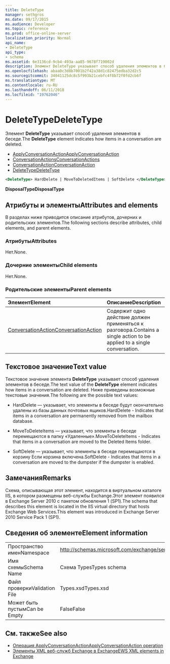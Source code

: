 ```yaml
---
title: DeleteType
manager: sethgros
ms.date: 09/17/2015
ms.audience: Developer
ms.topic: reference
ms.prod: office-online-server
localization_priority: Normal
api_name:
- DeleteType
api_type:
- schema
ms.assetid: 6e3136cd-9cb4-493a-aa85-9678f719002d
description: Элемент DeleteType указывает способ удаления элементов в беседе.
ms.openlocfilehash: abaa0c3d8b7001b2f42a38d1c82475edba32d2c5
ms.sourcegitcommit: 34041125dc8c5f993b21cebfc4f8b72f0fd2cb6f
ms.translationtype: MT
ms.contentlocale: ru-RU
ms.lasthandoff: 06/11/2018
ms.locfileid: "19762046"
---
```

# <a name="deletetype"></a><span data-ttu-id="e9b64-103">DeleteType</span><span class="sxs-lookup"><span data-stu-id="e9b64-103">DeleteType</span></span>

<span data-ttu-id="e9b64-104">Элемент **DeleteType** указывает способ удаления элементов в беседе.</span><span class="sxs-lookup"><span data-stu-id="e9b64-104">The **DeleteType** element indicates how items in a conversation are deleted.</span></span> 
  
- [<span data-ttu-id="e9b64-105">ApplyConversationAction</span><span class="sxs-lookup"><span data-stu-id="e9b64-105">ApplyConversationAction</span></span>](applyconversationaction.md)  
- [<span data-ttu-id="e9b64-106">ConversationActions</span><span class="sxs-lookup"><span data-stu-id="e9b64-106">ConversationActions</span></span>](conversationactions.md)  
- [<span data-ttu-id="e9b64-107">ConversationAction</span><span class="sxs-lookup"><span data-stu-id="e9b64-107">ConversationAction</span></span>](conversationaction.md)  
- [<span data-ttu-id="e9b64-108">DeleteType</span><span class="sxs-lookup"><span data-stu-id="e9b64-108">DeleteType</span></span>](deletetype.md)
  
```XML
<DeleteType> HardDelete | MoveToDeletedItems | SoftDelete </DeleteType>
```

 <span data-ttu-id="e9b64-109">**DisposalType**</span><span class="sxs-lookup"><span data-stu-id="e9b64-109">**DisposalType**</span></span>
## <a name="attributes-and-elements"></a><span data-ttu-id="e9b64-110">Атрибуты и элементы</span><span class="sxs-lookup"><span data-stu-id="e9b64-110">Attributes and elements</span></span>

<span data-ttu-id="e9b64-111">В разделах ниже приводится описание атрибутов, дочерних и родительских элементов.</span><span class="sxs-lookup"><span data-stu-id="e9b64-111">The following sections describe attributes, child elements, and parent elements.</span></span>
  
### <a name="attributes"></a><span data-ttu-id="e9b64-112">Атрибуты</span><span class="sxs-lookup"><span data-stu-id="e9b64-112">Attributes</span></span>

<span data-ttu-id="e9b64-113">Нет.</span><span class="sxs-lookup"><span data-stu-id="e9b64-113">None.</span></span>
  
### <a name="child-elements"></a><span data-ttu-id="e9b64-114">Дочерние элементы</span><span class="sxs-lookup"><span data-stu-id="e9b64-114">Child elements</span></span>

<span data-ttu-id="e9b64-115">Нет.</span><span class="sxs-lookup"><span data-stu-id="e9b64-115">None.</span></span>
  
### <a name="parent-elements"></a><span data-ttu-id="e9b64-116">Родительские элементы</span><span class="sxs-lookup"><span data-stu-id="e9b64-116">Parent elements</span></span>

|<span data-ttu-id="e9b64-117">**Элемент**</span><span class="sxs-lookup"><span data-stu-id="e9b64-117">**Element**</span></span>|<span data-ttu-id="e9b64-118">**Описание**</span><span class="sxs-lookup"><span data-stu-id="e9b64-118">**Description**</span></span>|
|:-----|:-----|
|[<span data-ttu-id="e9b64-119">ConversationAction</span><span class="sxs-lookup"><span data-stu-id="e9b64-119">ConversationAction</span></span>](conversationaction.md) <br/> |<span data-ttu-id="e9b64-120">Содержит одно действие должен применяться к разговора.</span><span class="sxs-lookup"><span data-stu-id="e9b64-120">Contains a single action to be applied to a single conversation.</span></span>  <br/> |
   
## <a name="text-value"></a><span data-ttu-id="e9b64-121">Текстовое значение</span><span class="sxs-lookup"><span data-stu-id="e9b64-121">Text value</span></span>

<span data-ttu-id="e9b64-122">Текстовое значение элемента **DeleteType** указывает способ удаления элементов в беседе.</span><span class="sxs-lookup"><span data-stu-id="e9b64-122">The text value of the **DeleteType** element indicates how items in a conversation are deleted.</span></span> <span data-ttu-id="e9b64-123">Ниже приведены возможные текстовые значения.</span><span class="sxs-lookup"><span data-stu-id="e9b64-123">The following are the possible text values:</span></span> 
  
- <span data-ttu-id="e9b64-124">HardDelete — указывает, что элементы в беседе будут окончательно удалены из базы данных почтовых ящиков.</span><span class="sxs-lookup"><span data-stu-id="e9b64-124">HardDelete - Indicates that items in a conversation are permanently removed from the mailbox database.</span></span>
    
- <span data-ttu-id="e9b64-125">MoveToDeleteItems — указывает, что элементы в беседе перемещаются в папку «Удаленные».</span><span class="sxs-lookup"><span data-stu-id="e9b64-125">MoveToDeleteItems - Indicates that items in a conversation are moved to the Deleted Items folder.</span></span>
    
- <span data-ttu-id="e9b64-126">SoftDelete — указывает, что элементы в беседе перемещаются в корзину Если корзина включена.</span><span class="sxs-lookup"><span data-stu-id="e9b64-126">SoftDelete - Indicates that items in a conversation are moved to the dumpster if the dumpster is enabled.</span></span>
    
## <a name="remarks"></a><span data-ttu-id="e9b64-127">Замечания</span><span class="sxs-lookup"><span data-stu-id="e9b64-127">Remarks</span></span>

<span data-ttu-id="e9b64-128">Схема, описывающая этот элемент, находится в виртуальном каталоге IIS, в котором размещены веб-службы Exchange.Этот элемент появился в Exchange Server 2010 с пакетом обновления 1 (SP1).</span><span class="sxs-lookup"><span data-stu-id="e9b64-128">The schema that describes this element is located in the IIS virtual directory that hosts Exchange Web Services.This element was introduced in Exchange Server 2010 Service Pack 1 (SP1).</span></span>
  
## <a name="element-information"></a><span data-ttu-id="e9b64-129">Сведения об элементе</span><span class="sxs-lookup"><span data-stu-id="e9b64-129">Element information</span></span>

|||
|:-----|:-----|
|<span data-ttu-id="e9b64-130">Пространство имен</span><span class="sxs-lookup"><span data-stu-id="e9b64-130">Namespace</span></span>  <br/> |http://schemas.microsoft.com/exchange/services/2006/types  <br/> |
|<span data-ttu-id="e9b64-131">Имя схемы</span><span class="sxs-lookup"><span data-stu-id="e9b64-131">Schema Name</span></span>  <br/> |<span data-ttu-id="e9b64-132">Схема Types</span><span class="sxs-lookup"><span data-stu-id="e9b64-132">Types schema</span></span>  <br/> |
|<span data-ttu-id="e9b64-133">Файл проверки</span><span class="sxs-lookup"><span data-stu-id="e9b64-133">Validation File</span></span>  <br/> |<span data-ttu-id="e9b64-134">Types.xsd</span><span class="sxs-lookup"><span data-stu-id="e9b64-134">Types.xsd</span></span>  <br/> |
|<span data-ttu-id="e9b64-135">Может быть пустым</span><span class="sxs-lookup"><span data-stu-id="e9b64-135">Can be Empty</span></span>  <br/> |<span data-ttu-id="e9b64-136">False</span><span class="sxs-lookup"><span data-stu-id="e9b64-136">False</span></span>  <br/> |
   
## <a name="see-also"></a><span data-ttu-id="e9b64-137">См. также</span><span class="sxs-lookup"><span data-stu-id="e9b64-137">See also</span></span>

- [<span data-ttu-id="e9b64-138">Операция ApplyConversationAction</span><span class="sxs-lookup"><span data-stu-id="e9b64-138">ApplyConversationAction operation</span></span>](applyconversationaction-operation.md)
- [<span data-ttu-id="e9b64-139">Элементы XML веб-служб Exchange в Exchange</span><span class="sxs-lookup"><span data-stu-id="e9b64-139">EWS XML elements in Exchange</span></span>](ews-xml-elements-in-exchange.md)

